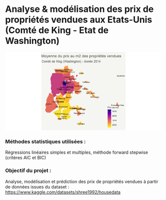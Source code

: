 # Analyse & modélisation des prix de propriétés vendues aux Etats-Unis (Comté de King - Etat de Washington)
<p align="center">
<img src="carte_prix_m2.jpeg" alt="Carte prix au m2" width="650"/>
</p>

### Méthodes statistiques utilisées : 
Régressions linéaires simples et multiples, méthode forward stepwise (critères AIC et BIC)

### Objectif du projet : 

Analyse, modélisation et prédiction des prix de propriétés vendues à partir de données issues du dataset :
https://www.kaggle.com/datasets/shree1992/housedata
